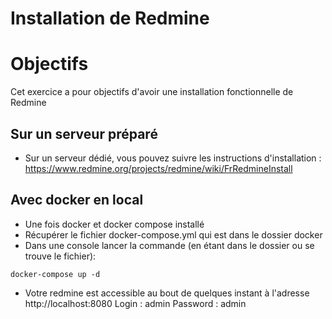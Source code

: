 # Installation de Redmine

# Objectifs

Cet exercice a pour objectifs d'avoir une installation fonctionnelle de Redmine


## Sur un serveur préparé

* Sur un serveur dédié, vous pouvez suivre les instructions d'installation : https://www.redmine.org/projects/redmine/wiki/FrRedmineInstall

## Avec docker en local

* Une fois docker et docker compose installé
* Récupérer le fichier docker-compose.yml qui est dans le dossier docker
* Dans une console lancer la commande (en étant dans le dossier ou se trouve le fichier):
```
docker-compose up -d
```
* Votre redmine est accessible au bout de quelques instant à l'adresse http://localhost:8080 
Login : admin
Password : admin
